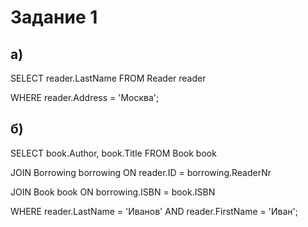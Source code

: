 # Задание 1
## а)

SELECT reader.LastName FROM Reader reader

WHERE reader.Address = 'Москва';

## б)

SELECT book.Author, book.Title FROM Book book

JOIN Borrowing borrowing ON reader.ID = borrowing.ReaderNr

JOIN Book book ON borrowing.ISBN = book.ISBN

WHERE reader.LastName = 'Иванов' AND reader.FirstName = 'Иван';

